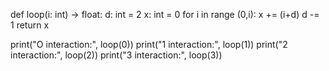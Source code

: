 def loop(i: int) -> float:
  d: int = 2
  x: int = 0
  for i in range (0,i):
    x += (i+d)
    d -= 1
  return x

print("O interaction:", loop(0))
print("1 interaction:", loop(1))
print("2 interaction:", loop(2))
print("3 interaction:", loop(3))
